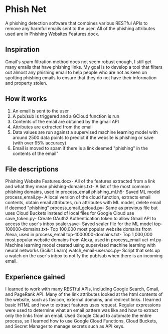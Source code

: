 # Phish Net
A phishing detection software that combines various RESTful APIs to remove any harmful emails sent to the user. All of the phishing attributes used are in Phishing Websites Features.docx.

## Inspiration
Gmail's spam filtration method does not seem robust enough, I still get many emails that have phishing links. My goal is to develop a tool that filters out almost any phishing email to help people who are not as keen on spotting phishing emails to ensure that they do not have their information and property stolen.

## How it works
1) An email is sent to the user
2) A pub/sub is triggered and a GCloud function is run
3) Contents of the email are obtained by the gmail API
4) Attributes are extracted from the email 
5) Data values are run against a supervised machine learning model with around 2500 data points to predict if the website is phishing or save (with over 95% accuracy)
6) Email is moved to spam if there is a link deemed "phishing" in the contents of the email"

## File descriptions
Phishing Website Features.docx- All of the features extracted from a link and what they mean
phishing-domains.txt- A list of the most common phishing domains, used in process_email
phishing_ml.h5- Saved ML model
process_email.py- A local version of the cloud function, extracts email contents, obtain email attributes, run attributes with ML model, delete email if deemed "phishing"
process_email_gcloud.py- Same as previous file but uses Cloud Buckets instead of local files for Google Cloud use
save_token.py- Create OAuth2 Authentication token to allow Gmail API to access the user's inbox
scaler.save- Saved scaler file for the ML model
top-100000-domains.txt- Top 100,000 most popular website domains from Alexa, used in process_email
top-1000000-domains.txt- Top 1,000,000 most popular website domains from Alexa, used in process_email
uci-ml.py- Machine learning model created using supervised machine learning with neural networks (Scikit Learn)
watch_email-useracc.py- Script that sets up a watch on the user's inbox to notify the pub/sub when there is an incoming email. 

## Experience gained
I learned to work with many RESTful APIs, including Google Search, Gmail, and PageRank API. Many of the link attributes looked at the html contents of the website, such as favicon, external domains, and redirect links. I learned basic HTML and how to extract features uses request. Regular expressions were used to determine what an email pattern was like and how to extract only the links from an email. Used Google Cloud to automate the entire process, so I learned how to use Google Cloud Functions, Cloud Buckets, and Secret Manager to manage secrets such as API keys. 




